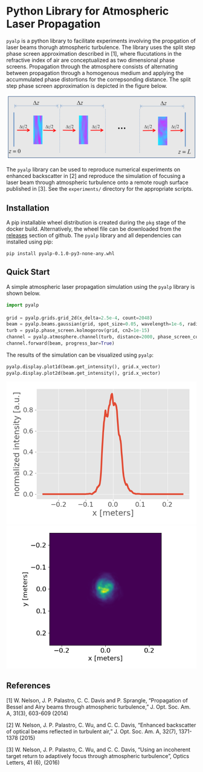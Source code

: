 # Python Library for Atmospheric Laser Propagation

`pyalp` is a python library to facilitate experiments involving the propgation
of laser beams thorugh atmospheric turbulence. The library uses the split step
phase screen approximation described in [1], where flucutations in the
refractive index of air are conceptualized as two dimensional phase screens.
Propagation through the atmosphere consists of alternating between propagation
through a homogenous medium and applying the accummulated phase distortions for
the correpsonding distance. The split step phase screen approximation is
depicted in the figure below.

![Split Step Phase Screen Approximation](docs/phase_screen_appx.png)

The `pyalp` library can be used to reproduce numerical experiments on enhanced
backscatter in [2] and reproduce the simulation of focusing a laser beam through
atmospheric turbulence onto a remote rough surface published in [3]. See the
`experiments/` directory for the appropriate scripts.

## Installation

A pip installable wheel distribution is created during the `pkg` stage of the
docker build. Alternatively, the wheel file can be downloaded from the
[releases](https://github.com/wnels/pyalp/releases) section of github. The
`pyalp` library and all dependencies can installed using pip:

```
pip install pyalp-0.1.0-py3-none-any.whl
```

## Quick Start

A simple atmospheric laser propagation simulation using the `pyalp` library is
shown below.

```python
import pyalp

grid = pyalp.grids.grid_2d(x_delta=2.5e-4, count=2048)
beam = pyalp.beams.gaussian(grid, spot_size=0.05, wavelength=1e-6, radius=0.2)
turb = pyalp.phase_screen.kolmogorov(grid, cn2=1e-15)
channel = pyalp.atmosphere.channel(turb, distance=2000, phase_screen_count=10)
channel.forward(beam, progress_bar=True)
```

The results of the simulation can be visualized using `pyalp`:

```python
pyalp.display.plot1d(beam.get_intensity(), grid.x_vector)
pyalp.display.plot2d(beam.get_intensity(), grid.x_vector)
```

![Example 1D plot](docs/example_1d.png)
![Example 2D plot](docs/example_2d.png)

## References

[1] W. Nelson, J. P. Palastro, C. C. Davis and P. Sprangle, “Propagation of Bessel and Airy beams through atmospheric turbulence,” J. Opt. Soc. Am. A, 31(3), 603-609 (2014)

[2] W. Nelson, J. P. Palastro, C. Wu, and C. C. Davis, “Enhanced backscatter of optical beams reflected in turbulent air,” J. Opt. Soc. Am. A, 32(7), 1371-1378 (2015)

[3] W. Nelson, J. P. Palastro, C. Wu, and C. C. Davis, “Using an incoherent target return to adaptively focus through atmospheric turbulence”, Optics Letters, 41 (6), (2016)